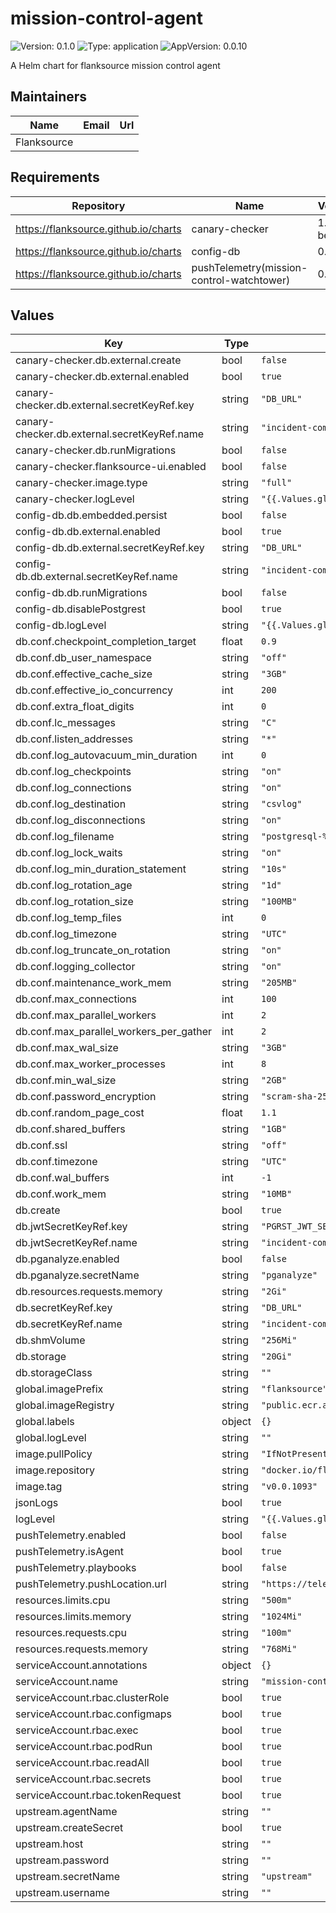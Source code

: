 # mission-control-agent

![Version: 0.1.0](https://img.shields.io/badge/Version-0.1.0-informational?style=flat-square) ![Type: application](https://img.shields.io/badge/Type-application-informational?style=flat-square) ![AppVersion: 0.0.10](https://img.shields.io/badge/AppVersion-0.0.10-informational?style=flat-square)

A Helm chart for flanksource mission control agent

## Maintainers

| Name | Email | Url |
| ---- | ------ | --- |
| Flanksource |  |  |

## Requirements

| Repository | Name | Version |
|------------|------|---------|
| https://flanksource.github.io/charts | canary-checker | 1.1.1-beta.26 |
| https://flanksource.github.io/charts | config-db | 0.0.830 |
| https://flanksource.github.io/charts | pushTelemetry(mission-control-watchtower) | 0.1.27 |

## Values

| Key | Type | Default | Description |
|-----|------|---------|-------------|
| canary-checker.db.external.create | bool | `false` |  |
| canary-checker.db.external.enabled | bool | `true` |  |
| canary-checker.db.external.secretKeyRef.key | string | `"DB_URL"` |  |
| canary-checker.db.external.secretKeyRef.name | string | `"incident-commander-postgres"` |  |
| canary-checker.db.runMigrations | bool | `false` |  |
| canary-checker.flanksource-ui.enabled | bool | `false` |  |
| canary-checker.image.type | string | `"full"` |  |
| canary-checker.logLevel | string | `"{{.Values.global.logLevel}}"` |  |
| config-db.db.embedded.persist | bool | `false` |  |
| config-db.db.external.enabled | bool | `true` |  |
| config-db.db.external.secretKeyRef.key | string | `"DB_URL"` |  |
| config-db.db.external.secretKeyRef.name | string | `"incident-commander-postgres"` |  |
| config-db.db.runMigrations | bool | `false` |  |
| config-db.disablePostgrest | bool | `true` |  |
| config-db.logLevel | string | `"{{.Values.global.logLevel}}"` |  |
| db.conf.checkpoint_completion_target | float | `0.9` |  |
| db.conf.db_user_namespace | string | `"off"` |  |
| db.conf.effective_cache_size | string | `"3GB"` |  |
| db.conf.effective_io_concurrency | int | `200` |  |
| db.conf.extra_float_digits | int | `0` |  |
| db.conf.lc_messages | string | `"C"` |  |
| db.conf.listen_addresses | string | `"*"` |  |
| db.conf.log_autovacuum_min_duration | int | `0` |  |
| db.conf.log_checkpoints | string | `"on"` |  |
| db.conf.log_connections | string | `"on"` |  |
| db.conf.log_destination | string | `"csvlog"` |  |
| db.conf.log_disconnections | string | `"on"` |  |
| db.conf.log_filename | string | `"postgresql-%d.log"` |  |
| db.conf.log_lock_waits | string | `"on"` |  |
| db.conf.log_min_duration_statement | string | `"10s"` |  |
| db.conf.log_rotation_age | string | `"1d"` |  |
| db.conf.log_rotation_size | string | `"100MB"` |  |
| db.conf.log_temp_files | int | `0` |  |
| db.conf.log_timezone | string | `"UTC"` |  |
| db.conf.log_truncate_on_rotation | string | `"on"` |  |
| db.conf.logging_collector | string | `"on"` |  |
| db.conf.maintenance_work_mem | string | `"205MB"` |  |
| db.conf.max_connections | int | `100` |  |
| db.conf.max_parallel_workers | int | `2` |  |
| db.conf.max_parallel_workers_per_gather | int | `2` |  |
| db.conf.max_wal_size | string | `"3GB"` |  |
| db.conf.max_worker_processes | int | `8` |  |
| db.conf.min_wal_size | string | `"2GB"` |  |
| db.conf.password_encryption | string | `"scram-sha-256"` |  |
| db.conf.random_page_cost | float | `1.1` |  |
| db.conf.shared_buffers | string | `"1GB"` |  |
| db.conf.ssl | string | `"off"` |  |
| db.conf.timezone | string | `"UTC"` |  |
| db.conf.wal_buffers | int | `-1` |  |
| db.conf.work_mem | string | `"10MB"` |  |
| db.create | bool | `true` |  |
| db.jwtSecretKeyRef.key | string | `"PGRST_JWT_SECRET"` |  |
| db.jwtSecretKeyRef.name | string | `"incident-commander-postgrest-jwt"` |  |
| db.pganalyze.enabled | bool | `false` |  |
| db.pganalyze.secretName | string | `"pganalyze"` |  |
| db.resources.requests.memory | string | `"2Gi"` |  |
| db.secretKeyRef.key | string | `"DB_URL"` |  |
| db.secretKeyRef.name | string | `"incident-commander-postgres"` |  |
| db.shmVolume | string | `"256Mi"` |  |
| db.storage | string | `"20Gi"` |  |
| db.storageClass | string | `""` |  |
| global.imagePrefix | string | `"flanksource"` |  |
| global.imageRegistry | string | `"public.ecr.aws"` |  |
| global.labels | object | `{}` |  |
| global.logLevel | string | `""` |  |
| image.pullPolicy | string | `"IfNotPresent"` |  |
| image.repository | string | `"docker.io/flanksource/incident-commander"` |  |
| image.tag | string | `"v0.0.1093"` |  |
| jsonLogs | bool | `true` |  |
| logLevel | string | `"{{.Values.global.logLevel}}"` |  |
| pushTelemetry.enabled | bool | `false` |  |
| pushTelemetry.isAgent | bool | `true` |  |
| pushTelemetry.playbooks | bool | `false` |  |
| pushTelemetry.pushLocation.url | string | `"https://telemetry.app.flanksource.com/push/topology"` |  |
| resources.limits.cpu | string | `"500m"` |  |
| resources.limits.memory | string | `"1024Mi"` |  |
| resources.requests.cpu | string | `"100m"` |  |
| resources.requests.memory | string | `"768Mi"` |  |
| serviceAccount.annotations | object | `{}` |  |
| serviceAccount.name | string | `"mission-control-sa"` |  |
| serviceAccount.rbac.clusterRole | bool | `true` |  |
| serviceAccount.rbac.configmaps | bool | `true` |  |
| serviceAccount.rbac.exec | bool | `true` |  |
| serviceAccount.rbac.podRun | bool | `true` |  |
| serviceAccount.rbac.readAll | bool | `true` |  |
| serviceAccount.rbac.secrets | bool | `true` |  |
| serviceAccount.rbac.tokenRequest | bool | `true` |  |
| upstream.agentName | string | `""` |  |
| upstream.createSecret | bool | `true` |  |
| upstream.host | string | `""` |  |
| upstream.password | string | `""` |  |
| upstream.secretName | string | `"upstream"` |  |
| upstream.username | string | `""` |  |

